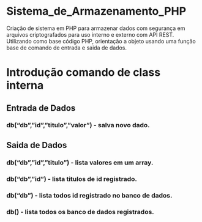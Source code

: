 # Sistema_de_Armazenamento_PHP
Criação de sistema em PHP para armazenar dados com segurança em arquivos criptografados para uso interno e externo com API REST.
Utilizando como base código PHP, orientação a objeto usando uma função base de comando de entrada e saida de dados.

# Introdução comando de class interna

## Entrada de Dados
### db(“db”,”id”,”titulo”,”valor”) - salva novo dado.

## Saida de Dados
### db(“db”,”id”,”titulo”) - lista valores em um array.

### db(“db”,”id”) - lista titulos de id registrado.

### db(“db”) - lista todos id registrado no banco de dados.

### db() - lista todos os banco de dados registrados.


